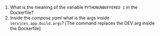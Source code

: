 1. What is the meaning of the variable `PYTHONUNBUFFERED 1` in the Dockerfile?
2. Inside the *compose.yaml* what is the args inside `services.app.build.args`? [The command replaces the DEV arg inside the Dockerfile]